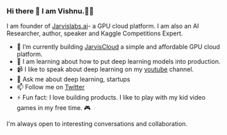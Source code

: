 ### Hi there 👋  I am Vishnu.:man_technologist:


I am founder of [Jarvislabs.ai](https://jarvislabs.ai/)- a GPU cloud platform. 
I am also an AI Researcher, author, speaker and Kaggle Competitions Expert.


- 🔭 I’m currently building  [JarvisCloud](http://cloud.jarvislabs.ai/) a simple and affordable GPU cloud platform.
- 🌱 I am learning about how to put deep learning models into production.
- :video_camera: I like to speak about deep learning on my [youtube](https://www.youtube.com/channel/UCAMo8bfMjeMyY_CTkcN9fcA) channel.
- 💬 Ask me about deep learning, startups 
- 📫 Follow me on [Twitter](https://twitter.com/vishnuvig)
- ⚡ Fun fact: I love building products. I like to play with my kid video games in my free time. :video_game:

I'm always open to interesting conversations and collaboration.

